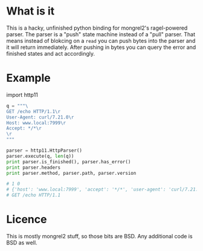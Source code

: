 # What is it

This is a hacky, unfinished python binding for mongrel2's ragel-powered parser. The parser is a "push" state machine instead of a "pull" parser. That  means instead of blokcing on a `read` you can push bytes into the parser and it will return immediately. After pushing in bytes you can query the error and finished states and act accordingly.

# Example

import http11

```python
q = """\
GET /echo HTTP/1.1\r
User-Agent: curl/7.21.0\r
Host: www.local:7999\r
Accept: */*\r
\r
"""

parser = http11.HttpParser()
parser.execute(q, len(q))
print parser.is_finished(), parser.has_error()
print parser.headers
print parser.method, parser.path, parser.version

# 1 0
# {'host': 'www.local:7999', 'accept': '*/*', 'user-agent': 'curl/7.21.0'}
# GET /echo HTTP/1.1
```

# Licence

This is mostly mongrel2 stuff, so those bits are BSD. Any additional code is BSD as well.
